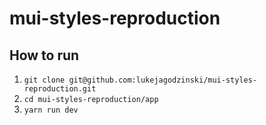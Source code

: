 # mui-styles-reproduction

## How to run

1. `git clone git@github.com:lukejagodzinski/mui-styles-reproduction.git`
2. `cd mui-styles-reproduction/app`
3. `yarn run dev`
